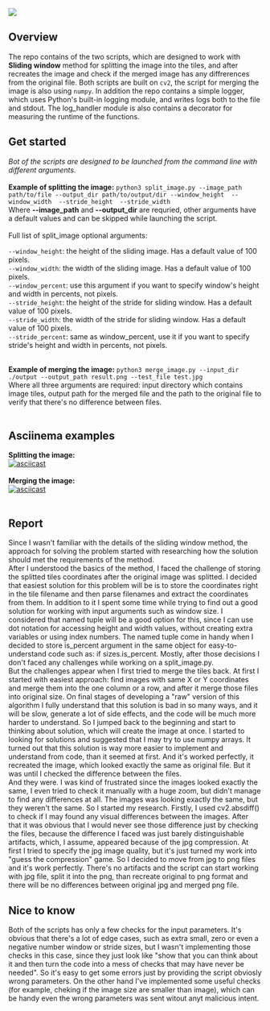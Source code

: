 <a href="https://codeclimate.com/github/iwatkot/slytest01/maintainability"><img src="https://api.codeclimate.com/v1/badges/0db7338bb82431b7cf00/maintainability" /></a>

## Overview
The repo contains of the two scripts, which are designed to work with **Sliding window** method for splitting the image into the tiles, and after recreates the image and check if the merged image has any diffrerences from the original file. Both scripts are built on `cv2`, the script for merging the image is also using `numpy`. In addition the repo contains a simple logger, which uses Python's built-in logging module, and writes logs both to the file and stdout. The log_handler module is also contains a decorator for measuring the runtime of the functions.<br>

## Get started
_Bot of the scripts are designed to be launched from the command line with different arguments._<br><br>
**Example of splitting the image:** `python3 split_image.py --image_path path/to/file --output_dir path/to/output/dir --window_height  --window_width  --stride_height  --stride_width `<br>
Where **--image_path** and **--output_dir** are requried, other arguments have a default values and can be skipped while launching the script.<br>
<br>
Full list of split_image optional arguments:<br>

`--window_height`: the height of the sliding image. Has a default value of 100 pixels.<br>
`--window_width`: the width of the sliding image. Has a default value of 100 pixels.<br>
`--window_percent`: use this argument if you want to specify window's height and width in percents, not pixels.<br>
`--stride_height`: the height of the stride for sliding window. Has a default value of 100 pixels.<br>
`--stride_width`: the width of the stride for sliding window. Has a default value of 100 pixels.<br>
`--stride_percent`: same as window_percent, use it if you want to specify stride's height and width in percents, not pixels.<br>
<br>

**Example of merging the image:**  `python3 merge_image.py --input_dir ./output --output_path result.png --test_file test.jpg`<br>
Where all three arguments are required: input directory which contains image tiles, output path for the merged file and the path to the original file to verify that there's no difference between files.<br>
<br>

## Asciinema examples
**Splitting the image:**<br>
[![asciicast](https://asciinema.org/a/HHz9izJQoXpu3QIHNeHdGwLiP.svg)](https://asciinema.org/a/HHz9izJQoXpu3QIHNeHdGwLiP)<br>
<br>
**Merging the image:**<br>
[![asciicast](https://asciinema.org/a/MTsB1oqP2ZrNMYNYobcqc6flo.svg)](https://asciinema.org/a/MTsB1oqP2ZrNMYNYobcqc6flo)<br>
<br>

## Report
Since I wasn't familiar with the details of the sliding window method, the approach for solving the problem started with researching how the solution should met the requirements of the method.<br>
After I understood the basics of the method, I faced the challenge of storing the splitted tiles coordinates after the original image was splitted. I decided that easiest solution for this problem will be is to store the coordinates right in the tile filename and then parse filenames and extract the coordinates from them. In addition to it I spent some time while trying to find out a good solution for working with input arguments such as window size. I considered that named tuple will be a good option for this, since I can use dot notation for accessing height and width values, without creating extra variables or using index numbers. The named tuple come in handy when I decided to store is_percent argument in the same object for easy-to-understand code such as: if sizes.is_percent. Mostly, after those decisions I don't faced any challenges while working on a split_image.py.<br>
But the challenges appear when I first tried to merge the tiles back. At first I started with easiest approach: find images with same X or Y coordinates and merge them into the one column or a row, and after it merge those files into original size. On final stages of developing a "raw" version of this algorithm I fully understand that this solution is bad in so many ways, and it will be slow, generate a lot of side effects, and the code will be much more harder to understand. So I jumped back to the beginning and start to thinking about solution, which will create the image at once. I started to looking for solutions and suggested that I may try to use numpy arrays. It turned out that this solution is way more easier to implement and understand from code, than it seemed at first. And it's worked perfectly, it recreated the image, which looked exactly the same as original file. But it was until I checked the difference between the files.<br>
And they were. I was kind of frustrated since the images looked exactly the same, I even tried to check it manually with a huge zoom, but didn't manage to find any differences at all. The images was looking exactly the same, but they weren't the same. So I started my research. Firstly, I used cv2.absdiff() to check if I may found any visual differences between the images. After that it was obvious that I would never see those difference just by checking the files, because the difference I faced was just barely distinguishable artifacts, which, I assume, appeared because of the jpg compression. At first I tried to specify the jpg image quality, but it's just turned my work into "guess the compression" game. So I decided to move from jpg to png files and it's work perfectly. There's no artifacts and the script can start working with jpg file, split it into the png, than recreate original to png format and there will be no differences between original jpg and merged png file.

## Nice to know
Both of the scripts has only a few checks for the input parameters. It's obvious that there's a lot of edge cases, such as extra small, zero or even a negative number window or stride sizes, but I wasn't implementing those checks in this case, since they just look like "show that you can think about it and then turn the code into a mess of checks that may have never be needed". So it's easy to get some errors just by providing the script obviosly wrong parameters. On the other hand I've implemented some useful checks (for example, cheking if the image size are smaller than image), which can be handy even the wrong parameters was sent witout anyt malicious intent.